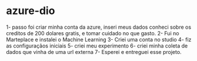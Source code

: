 # azure-dio
1- passo foi criar minha conta da azure, inseri meus dados conheci sobre os creditos de 200 dolares gratis, e tomar cuidado no que gasto.
2- Fui no Marteplace e instalei o Machine Learning 
3- Criei uma conta no studio 
4- fiz as configuraçãos iniciais 
5- criei meu experimento 
6- criei minha coleta de dados que vinha de uma url externa 
7- Esperei e entreguei esse projeto.
